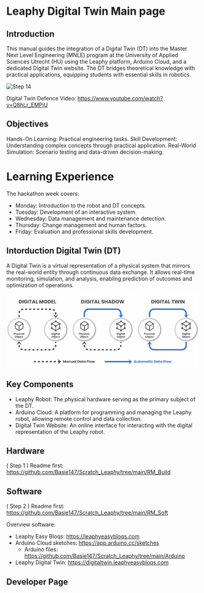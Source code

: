 
# Leaphy Digital Twin Main page

## Introduction

This manual guides the integration of a Digital Twin (DT) into the Master Next Level Engineering (MNLE) program at the University of Applied Sciences Utrecht (HU) using the Leaphy platform, Arduino Cloud, and a dedicated Digital Twin website. The DT bridges theoretical knowledge with practical applications, equipping students with essential skills in robotics.

![Step 14](https://github.com/Basie147/Scratch_Leaphy/blob/main/RM_Build/Photo/DSC04783.jpg)

Digital Twin Defence Video: https://www.youtube.com/watch?v=Q8hLr_EMPjU

## Objectives
Hands-On Learning: Practical engineering tasks.
Skill Development: Understanding complex concepts through practical application.
Real-World Simulation: Scenario testing and data-driven decision-making.

# Learning Experience
The hackathon week covers:
- Monday: Introduction to the robot and DT concepts.
- Tuesday: Development of an interactive system.
- Wednesday: Data management and maintenance detection.
- Thursday: Change management and human factors.
- Friday: Evaluation and professional skills development.

## Intorduction Digital Twin (DT)
A Digital Twin is a virtual representation of a physical system that mirrors the real-world entity through continuous data exchange. It allows real-time monitoring, simulation, and analysis, enabling prediction of outcomes and optimization of operations.

![](https://github.com/Basie147/Scratch_Leaphy/blob/main/RM_Main/Photo/DigitalTwinLevel.png)

## Key Components

- Leaphy Robot: The physical hardware serving as the primary subject of the DT.
- Arduino Cloud: A platform for programming and managing the Leaphy robot, allowing remote control and data collection.
- Digital Twin Website: An online interface for interacting with the digital representation of the Leaphy robot.

## Hardware

( Step 1 ) Readme first: https://github.com/Basie147/Scratch_Leaphy/tree/main/RM_Build

## Software

( Step 2 ) Readme first: https://github.com/Basie147/Scratch_Leaphy/tree/main/RM_Soft

Overview software:

- Leaphy Easy Bloqs:          https://leaphyeasybloqs.com
- Arduino Cloud sketches:     https://app.arduino.cc/sketches
  - Arduino files:              https://github.com/Basie147/Scratch_Leaphy/tree/main/Arduino
- Leaphy Digital Twin:        https://digitaltwin.leaphyeasybloqs.com




## Developer Page












